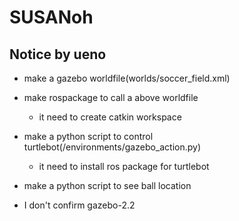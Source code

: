 # SUSANoh



## Notice by ueno

- make a gazebo worldfile(worlds/soccer_field.xml)

- make rospackage to call a above worldfile
    - it need to create catkin workspace

- make a python script to control turtlebot(/environments/gazebo_action.py)
    - it need to install ros package for turtlebot

- make a python script to see ball location

- I don't confirm gazebo-2.2

